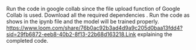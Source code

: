 Run the code in google collab since the file upload function of Google Collab is used.
Download all the required dependencies .
Run the code as shows in the ipynb file and the model will be trained properly.
https://www.loom.com/share/76b0ac92b3ad4d9a9c205d0baa13fdd4?sid=29fb6872-eeb8-40b2-8f13-22b68d163218.Link explaining the completed code.
